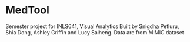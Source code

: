# MedTool

Semester project for INLS641, Visual Analytics
Built by Snigdha Petluru, Shia Dong, Ashley Griffin and Lucy Saiheng.
Data are from MIMIC dataset
